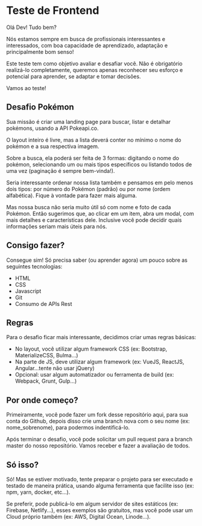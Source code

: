 # Teste de Frontend

Olá Dev!  Tudo bem?

Nós estamos sempre em busca de profissionais interessantes e interessados, com boa capacidade de aprendizado, adaptação e principalmente bom senso!

Este teste tem como objetivo avaliar e desafiar você. Não é obrigatório realizá-lo completamente, queremos apenas reconhecer seu esforço e potencial para aprender, se adaptar e tomar decisões.

Vamos ao teste!

## Desafio Pokémon

Sua missão é criar uma landing page para buscar, listar e detalhar pokémons, usando a API Pokeapi.co.

O layout inteiro é livre, mas a lista deverá conter no mínimo o nome do pokémon e a sua respectiva imagem.

Sobre a busca, ela poderá ser feita de 3 formas: digitando o nome do pokémon, selecionando um ou mais tipos específicos ou listando todos de uma vez (paginação é sempre bem-vinda!).

Seria interessante ordenar nossa lista também e pensamos em pelo menos dois tipos: por número do Pokémon (padrão) ou por nome (ordem alfabética). Fique à vontade para fazer mais alguma.

Mas nossa busca não seria muito útil só com nome e foto de cada Pokémon. Então sugerimos que, ao clicar em um item, abra um modal, com mais detalhes e características dele. Inclusive você pode decidir quais informações seriam mais úteis para nós.

## Consigo fazer?

Consegue sim! Só precisa saber (ou aprender agora) um pouco sobre as seguintes tecnologias:
- HTML
- CSS 
- Javascript
- Git
- Consumo de APIs Rest


## Regras

Para o desafio ficar mais interessante, decidimos criar umas regras básicas:
- No layout, você utilizar algum framework CSS (ex: Bootstrap, MaterializeCSS, Bulma...)
- Na parte de JS, deve utilizar algum framework (ex: VueJS, ReactJS, Angular...tente não usar jQuery)
- Opcional: usar algum automatizador ou ferramenta de build (ex: Webpack, Grunt, Gulp...)

## Por onde começo?

Primeiramente, você pode fazer um fork desse repositório aqui, para sua conta do Github, depois disso crie uma branch nova com o seu nome (ex: nome_sobrenome), para podermos indentificá-lo.

Após terminar o desafio, você pode solicitar um pull request para a branch master do nosso repositório. Vamos receber e fazer a avaliação de todos.

## Só isso?

Só! Mas se estiver motivado, tente preparar o projeto para ser executado e testado de maneira prática, usando alguma ferramenta que facilite isso (ex: npm, yarn, docker, etc...). 

Se preferir, pode publicá-lo em algum servidor de sites estáticos (ex: Firebase, Netlify...), esses exemplos são gratuitos, mas você pode usar um Cloud próprio também (ex: AWS, Digital Ocean, Linode...).
